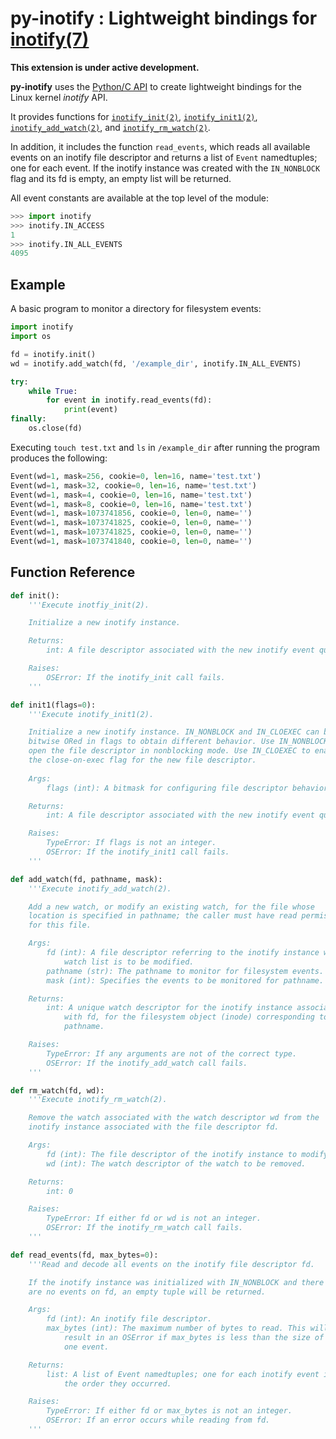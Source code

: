 # py-inotify : Lightweight bindings for [inotify(7)](https://man7.org/linux/man-pages/man7/inotify.7.html)

**This extension is under active development.**

**py-inotify** uses the [Python/C API](https://docs.python.org/3/c-api/index.html) to create lightweight bindings
for the Linux kernel *inotify* API.

It provides functions for
[`inotify_init(2)`](https://man7.org/linux/man-pages/man2/inotify_init.2.html),
[`inotify_init1(2)`](https://man7.org/linux/man-pages/man2/inotify_init.2.html),
[`inotify_add_watch(2)`](https://man7.org/linux/man-pages/man2/inotify_add_watch.2.html), and
[`inotify_rm_watch(2)`](https://man7.org/linux/man-pages/man2/inotify_rm_watch.2.html).

In addition, it includes the function `read_events`, which reads all available events on an inotify
file descriptor and returns a list of `Event` namedtuples; one for each event. If the inotify
instance was created with the `IN_NONBLOCK` flag and its fd is empty, an empty list will be
returned.

All event constants are available at the top level of the module:

```python
>>> import inotify
>>> inotify.IN_ACCESS
1
>>> inotify.IN_ALL_EVENTS
4095
```

## Example

A basic program to monitor a directory for filesystem events:

```python
import inotify
import os

fd = inotify.init()
wd = inotify.add_watch(fd, '/example_dir', inotify.IN_ALL_EVENTS)

try:
    while True:
        for event in inotify.read_events(fd):
            print(event)
finally:
    os.close(fd)
```

Executing `touch test.txt` and `ls` in `/example_dir` after running the program produces the following:

```python
Event(wd=1, mask=256, cookie=0, len=16, name='test.txt')
Event(wd=1, mask=32, cookie=0, len=16, name='test.txt')
Event(wd=1, mask=4, cookie=0, len=16, name='test.txt')
Event(wd=1, mask=8, cookie=0, len=16, name='test.txt')
Event(wd=1, mask=1073741856, cookie=0, len=0, name='')
Event(wd=1, mask=1073741825, cookie=0, len=0, name='')
Event(wd=1, mask=1073741825, cookie=0, len=0, name='')
Event(wd=1, mask=1073741840, cookie=0, len=0, name='')
```

## Function Reference
```python
def init():
    '''Execute inotfiy_init(2).

    Initialize a new inotify instance.

    Returns:
        int: A file descriptor associated with the new inotify event queue.

    Raises:
        OSError: If the inotify_init call fails.
    '''
```
```python
def init1(flags=0):
    '''Execute inotify_init1(2).

    Initialize a new inotify instance. IN_NONBLOCK and IN_CLOEXEC can be
    bitwise ORed in flags to obtain different behavior. Use IN_NONBLOCK to
    open the file descriptor in nonblocking mode. Use IN_CLOEXEC to enable
    the close-on-exec flag for the new file descriptor.
    
    Args:
        flags (int): A bitmask for configuring file descriptor behavior.

    Returns:
        int: A file descriptor associated with the new inotify event queue.

    Raises:
        TypeError: If flags is not an integer.
        OSError: If the inotify_init1 call fails.
    '''
```
```python
def add_watch(fd, pathname, mask):
    '''Execute inotify_add_watch(2).

    Add a new watch, or modify an existing watch, for the file whose
    location is specified in pathname; the caller must have read permission
    for this file.

    Args:
        fd (int): A file descriptor referring to the inotify instance whose
            watch list is to be modified.
        pathname (str): The pathname to monitor for filesystem events.
        mask (int): Specifies the events to be monitored for pathname.

    Returns:
        int: A unique watch descriptor for the inotify instance associated
            with fd, for the filesystem object (inode) corresponding to
            pathname.

    Raises:
        TypeError: If any arguments are not of the correct type.
        OSError: If the inotify_add_watch call fails.
    '''
```
```python
def rm_watch(fd, wd):
    '''Execute inotify_rm_watch(2).

    Remove the watch associated with the watch descriptor wd from the
    inotify instance associated with the file descriptor fd.

    Args:
        fd (int): The file descriptor of the inotify instance to modify.
        wd (int): The watch descriptor of the watch to be removed.

    Returns:
        int: 0

    Raises:
        TypeError: If either fd or wd is not an integer.
        OSError: If the inotify_rm_watch call fails.
    '''
```
```python
def read_events(fd, max_bytes=0):
    '''Read and decode all events on the inotify file descriptor fd.

    If the inotify instance was initialized with IN_NONBLOCK and there
    are no events on fd, an empty tuple will be returned.

    Args:
        fd (int): An inotify file descriptor.
        max_bytes (int): The maximum number of bytes to read. This will
            result in an OSError if max_bytes is less than the size of
            one event.

    Returns:
        list: A list of Event namedtuples; one for each inotify event in
            the order they occurred.

    Raises:
        TypeError: If either fd or max_bytes is not an integer.
        OSError: If an error occurs while reading from fd.
    '''
```
